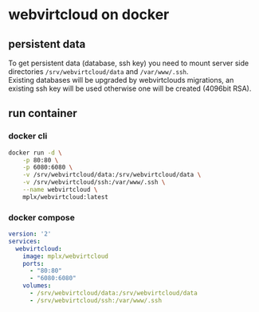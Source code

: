 # webvirtcloud on docker

## persistent data

To get persistent data (database, ssh key) you need to mount server side directories `/srv/webvirtcloud/data` and `/var/www/.ssh`.  
Existing databases will be upgraded by webvirtclouds migrations, an existing ssh key will be used otherwise one will be created (4096bit RSA).

## run container

### docker cli
```bash    
docker run -d \
    -p 80:80 \
    -p 6080:6080 \
    -v /srv/webvirtcloud/data:/srv/webvirtcloud/data \
    -v /srv/webvirtcloud/ssh:/var/www/.ssh \
    --name webvirtcloud \
    mplx/webvirtcloud:latest
```

### docker compose
```yml
version: '2'
services:
  webvirtcloud:
    image: mplx/webvirtcloud
    ports:
      - "80:80"
      - "6080:6080"
    volumes:
      - /srv/webvirtcloud/data:/srv/webvirtcloud/data
      - /srv/webvirtcloud/ssh:/var/www/.ssh
```
